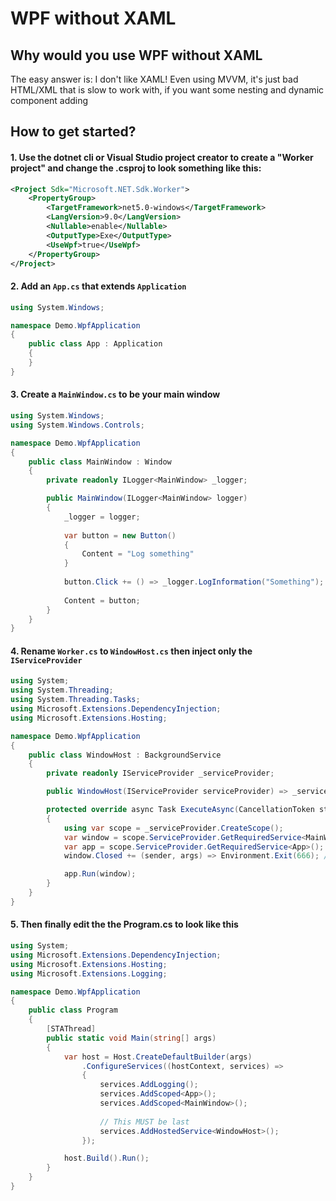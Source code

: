 # WPF without XAML

## Why would you use WPF without XAML
The easy answer is: I don't like XAML! Even using MVVM, it's just bad HTML/XML that is slow to work with, if you want some nesting and dynamic component adding

## How to get started?
#### 1. Use the dotnet cli or Visual Studio project creator to create a "Worker project" and change the .csproj to look something like this:
```xml
<Project Sdk="Microsoft.NET.Sdk.Worker">
    <PropertyGroup>
        <TargetFramework>net5.0-windows</TargetFramework>
        <LangVersion>9.0</LangVersion>
        <Nullable>enable</Nullable>
        <OutputType>Exe</OutputType>
        <UseWpf>true</UseWpf>
    </PropertyGroup>
</Project>
```
#### 2. Add an `App.cs` that extends `Application`
```c#
using System.Windows;

namespace Demo.WpfApplication
{
    public class App : Application
    {
    }
}
```
#### 3. Create a `MainWindow.cs` to be your main window
```c#
using System.Windows;
using System.Windows.Controls;

namespace Demo.WpfApplication
{
    public class MainWindow : Window
    {
        private readonly ILogger<MainWindow> _logger;

        public MainWindow(ILogger<MainWindow> logger)
        {
            _logger = logger;
            
            var button = new Button()
            {
                Content = "Log something"
            }
            
            button.Click += () => _logger.LogInformation("Something");
            
            Content = button;
        }
    }
}
```
#### 4. Rename `Worker.cs` to `WindowHost.cs` then inject only the `IServiceProvider`
```c#
using System;
using System.Threading;
using System.Threading.Tasks;
using Microsoft.Extensions.DependencyInjection;
using Microsoft.Extensions.Hosting;

namespace Demo.WpfApplication
{
    public class WindowHost : BackgroundService
    {
        private readonly IServiceProvider _serviceProvider;

        public WindowHost(IServiceProvider serviceProvider) => _serviceProvider = serviceProvider;

        protected override async Task ExecuteAsync(CancellationToken stoppingToken)
        {
            using var scope = _serviceProvider.CreateScope();
            var window = scope.ServiceProvider.GetRequiredService<MainWindow>();
            var app = scope.ServiceProvider.GetRequiredService<App>();
            window.Closed += (sender, args) => Environment.Exit(666); // use the code that you want/need

            app.Run(window);
        }
    }
}

```
#### 5. Then finally edit the the Program.cs to look like this
```c#
using System;
using Microsoft.Extensions.DependencyInjection;
using Microsoft.Extensions.Hosting;
using Microsoft.Extensions.Logging;

namespace Demo.WpfApplication
{
    public class Program
    {
        [STAThread]
        public static void Main(string[] args)
        {
            var host = Host.CreateDefaultBuilder(args)
                .ConfigureServices((hostContext, services) =>
                {
                    services.AddLogging();
                    services.AddScoped<App>();
                    services.AddScoped<MainWindow>();
                    
                    // This MUST be last
                    services.AddHostedService<WindowHost>();
                });

            host.Build().Run();
        }
    }
}
```
